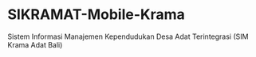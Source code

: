 # SIKRAMAT-Mobile-Krama
Sistem Informasi Manajemen Kependudukan Desa Adat Terintegrasi (SIM Krama Adat Bali)
